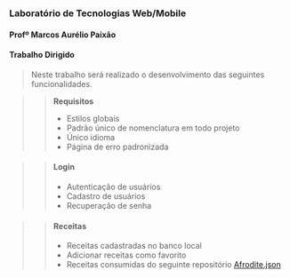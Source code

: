 ### Laboratório de Tecnologias Web/Mobile
#### Profº Marcos Aurélio Paixão

#### Trabalho Dirigido
> Neste trabalho será realizado o desenvolvimento das seguintes funcionalidades.


>> **Requisitos**
>> * Estilos globais
>> * Padrão único de nomenclatura em todo projeto
>> * Único idioma
>> * Página de erro padronizada


>> #### **Login**
>> * Autenticação de usuários
>> * Cadastro de usuários
>> * Recuperação de senha


>> #### **Receitas**
>> * Receitas cadastradas no banco local
>> * Adicionar receitas como favorito
>> * Receitas consumidas do seguinte repositório [Afrodite.json](https://github.com/adrianosferreira/afrodite.json)
